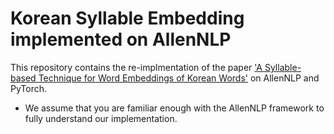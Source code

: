 
# Korean Syllable Embedding implemented on AllenNLP

This repository contains the re-implmentation of the paper ['A Syllable-based Technique for Word Embeddings of Korean Words'](https://www.aclweb.org/anthology/W17-4105) on AllenNLP and PyTorch.

* We assume that you are familiar enough with the AllenNLP framework to fully understand our implementation.
 